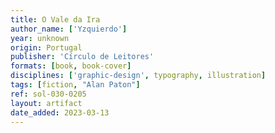 ```yaml
---
title: O Vale da Ira
author_name: ['Yzquierdo']
year: unknown
origin: Portugal
publisher: 'Círculo de Leitores'
formats: [book, book-cover]
disciplines: ['graphic-design', typography, illustration]
tags: [fiction, "Alan Paton"]
ref: sol-030-0205
layout: artifact
date_added: 2023-03-13
---
```

